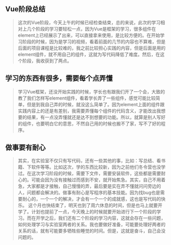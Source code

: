﻿
## Vue阶段总结 ##

> 这次的Vue阶段，今天上午的时候已经检查结束，总的来说，此次的学习相对上几个阶段的学习要轻松一点，因为Vue是框架的学习，很多组件在element上已经展示了出来，可以直接拿来使用，是比较方便的。在开始学习阶段的时候，因为是学习的视频，看着前面的几节的内容也不算难，但是后面的项目课程是比较难的，我之前比较担心实践的内容，但是后面是用的element组件，就不用自己的组件，这就为写代码降低了难度。然后，在这个阶段，我收获到了两点。
## 学习的东西有很多，需要每个点弄懂 ##
> 学习Vue框架，还没开始实践的时候，学长也有跟我们开了一个会，大致的教了我们怎样写element组件，看着学长弄了一些组件，感觉可能比较简单，但是到我自己弄的时候，就没这么简单了。因为element上面的组件跟实践内容上的还是有差别，我需要弄懂每个组件的代码含义，才能改出我想要的结果，有一点没弄懂就还是达不到想要的功能。所以，就算是别人写好的组件，也要明白它的意思，不然自己用的时候也搬不了家，写不了好的程序。
## 做事要有耐心 ##
> 其实，在实验室不仅只有写代码，还有一些其他的事，比如：写总结、看书籍、下软件等等。比如这次，学的东西比较新，因为之前他们冬令营也没学过。在这次学习阶段的时候，需要下文件，需要安装软件，这些都是需要耐心的。可能会因为没有接触过而感到不安，就开始焦急。其实，自己不用着急，大家都是才接触，自己慢慢的弄，最后要是实在弄不懂就问问旁边的人，问题都会解决的。做事有耐心是写程序的基本技能。因为找bug也是需要耐心的，一个一个的解决，才会有一个一个的成就感，这也是写代码的快乐。
> 这个月也快结束了，明天也到了周六休息的时间，但是也马上就要开学了。计划也提前了一点，今天晚上的时候就要开始进行下一个阶段的学习。而在开学之后，我们还有二个阶段的学习内容，这就会存在一些问题，如何处理学习与实验室两者的关系。我也要做好准备，可能要处理好两者的关系的话，就有可能要多牺牲些睡觉的时间。但是，这就是奋斗，自己会没问题的。